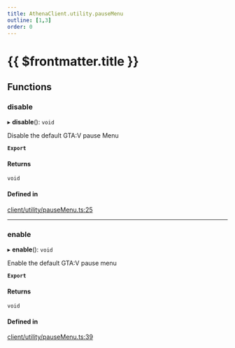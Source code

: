 ```yaml
---
title: AthenaClient.utility.pauseMenu
outline: [1,3]
order: 0
---
```


# {{ $frontmatter.title }}


## Functions

### disable

▸ **disable**(): `void`

Disable the default GTA:V pause Menu

**`Export`**

#### Returns

`void`

#### Defined in

[client/utility/pauseMenu.ts:25](https://github.com/Stuyk/altv-athena/blob/627294b/src/core/client/utility/pauseMenu.ts#L25)

___

### enable

▸ **enable**(): `void`

Enable the default GTA:V pause menu

**`Export`**

#### Returns

`void`

#### Defined in

[client/utility/pauseMenu.ts:39](https://github.com/Stuyk/altv-athena/blob/627294b/src/core/client/utility/pauseMenu.ts#L39)

